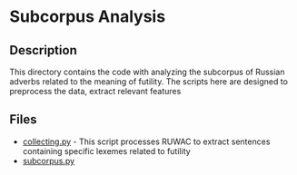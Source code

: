 # Subcorpus Analysis

## Description
This directory contains the code with analyzing the subcorpus of Russian adverbs related to the meaning of futility. The scripts here are designed to preprocess the data, extract relevant features

## Files
- [collecting.py](https://github.com/ssakk/Semantic-Analysis-of-Russian-Adverbs-with-the-Meaning-of-Futility-by-Machine-Learning-Methods/blob/main/code/subcorpus/collecting.py) - This script processes RUWAC to extract sentences containing specific lexemes related to futility
- [subcorpus.py](https://github.com/ssakk/Semantic-Analysis-of-Russian-Adverbs-with-the-Meaning-of-Futility-by-Machine-Learning-Methods/blob/main/code/subcorpus/subcorpus.py)
